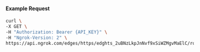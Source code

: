 <!-- Code generated for API Clients. DO NOT EDIT. -->

#### Example Request

```bash
curl \
-X GET \
-H "Authorization: Bearer {API_KEY}" \
-H "Ngrok-Version: 2" \
https://api.ngrok.com/edges/https/edghts_2uBNzLkpJnNvf9xSiWZMgvMaElC/routes/edghtsrt_2uBNzJyo5fvZ0pgY7OQEhLASTwb/user_agent_filter
```
